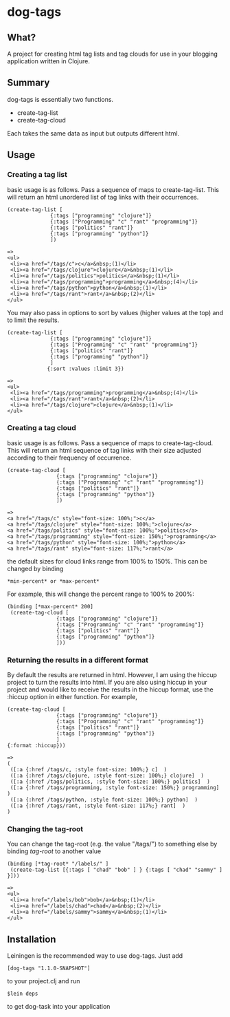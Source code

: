 # dog-tags

## What?
A project for creating html tag lists and tag clouds for use in your
blogging application written in Clojure.

## Summary
dog-tags is essentially two functions.

* create-tag-list
* create-tag-cloud

Each takes the same data as input but outputs different html.

## Usage
### Creating a tag list
basic usage is as follows. Pass a sequence of maps to create-tag-list. This will return
an html unordered list of tag links with their occurrences.

    (create-tag-list [
                  {:tags ["programming" "clojure"]}
                  {:tags ["Programming" "c" "rant" "programming"]}
                  {:tags ["politics" "rant"]}
                  {:tags ["programming" "python"]}
                  ])

    => 
    <ul>
     <li><a href="/tags/c">c</a>&nbsp;(1)</li>
     <li><a href="/tags/clojure">clojure</a>&nbsp;(1)</li>
     <li><a href="/tags/politics">politics</a>&nbsp;(1)</li>
     <li><a href="/tags/programming">programming</a>&nbsp;(4)</li>
     <li><a href="/tags/python">python</a>&nbsp;(1)</li>
     <li><a href="/tags/rant">rant</a>&nbsp;(2)</li>
    </ul>

You may also pass in options to sort by values (higher values at the top) and to limit the
results.

    (create-tag-list [
                  {:tags ["programming" "clojure"]}
                  {:tags ["Programming" "c" "rant" "programming"]}
                  {:tags ["politics" "rant"]}
                  {:tags ["programming" "python"]}
                  ]
                 {:sort :values :limit 3})

    => 
    <ul>
     <li><a href="/tags/programming">programming</a>&nbsp;(4)</li>
     <li><a href="/tags/rant">rant</a>&nbsp;(2)</li>
     <li><a href="/tags/clojure">clojure</a>&nbsp;(1)</li>
    </ul>

### Creating a tag cloud
basic usage is as follows. Pass a sequence of maps to create-tag-cloud. This will return
an html sequence of tag links with their size adjusted according to
their frequency of occurrence.

    (create-tag-cloud [
                    {:tags ["programming" "clojure"]}
                    {:tags ["Programming" "c" "rant" "programming"]}
                    {:tags ["politics" "rant"]}
                    {:tags ["programming" "python"]}
                    ])

    =>
    <a href="/tags/c" style="font-size: 100%;">c</a> 
    <a href="/tags/clojure" style="font-size: 100%;">clojure</a> 
    <a href="/tags/politics" style="font-size: 100%;">politics</a> 
    <a href="/tags/programming" style="font-size: 150%;">programming</a> 
    <a href="/tags/python" style="font-size: 100%;">python</a> 
    <a href="/tags/rant" style="font-size: 117%;">rant</a> 

the default sizes for cloud links range from 100% to 150%. This can be
changed by binding

    *min-percent* or *max-percent*

For example, this will change the percent range to 100% to 200%:

    (binding [*max-percent* 200]
     (create-tag-cloud [
                    {:tags ["programming" "clojure"]}
                    {:tags ["Programming" "c" "rant" "programming"]}
                    {:tags ["politics" "rant"]}
                    {:tags ["programming" "python"]}
                    ]))

### Returning the results in a different format
By default the results are returned in html. However, I am using the
hiccup project to turn the results into html. If you are also using
hiccup in your project and would like to receive the results in the
hiccup format, use the :hiccup option in either function. For example,

    (create-tag-cloud [
                    {:tags ["programming" "clojure"]}
                    {:tags ["Programming" "c" "rant" "programming"]}
                    {:tags ["politics" "rant"]}
                    {:tags ["programming" "python"]}
                    ]
    {:format :hiccup}))

    =>
    (
     ([:a {:href /tags/c, :style font-size: 100%;} c]  ) 
     ([:a {:href /tags/clojure, :style font-size: 100%;} clojure]  ) 
     ([:a {:href /tags/politics, :style font-size: 100%;} politics]  ) 
     ([:a {:href /tags/programming, :style font-size: 150%;} programming]  ) 
     ([:a {:href /tags/python, :style font-size: 100%;} python]  ) 
     ([:a {:href /tags/rant, :style font-size: 117%;} rant]  )
    )

### Changing the tag-root

You can change the tag-root (e.g. the value "/tags/") to something
else by binding *tag-root* to another value

    (binding [*tag-root* "/labels/" ]
     (create-tag-list [{:tags [ "chad" "bob" ] } {:tags [ "chad" "sammy" ] }]))

    =>
    <ul>
     <li><a href="/labels/bob">bob</a>&nbsp;(1)</li>
     <li><a href="/labels/chad">chad</a>&nbsp;(2)</li>
     <li><a href="/labels/sammy">sammy</a>&nbsp;(1)</li>
    </ul>

## Installation

Leiningen is the recommended way to use dog-tags. Just add

    [dog-tags "1.1.0-SNAPSHOT"]

to your project.clj and run

    $lein deps

to get dog-task into your application

